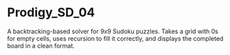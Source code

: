 # Prodigy_SD_04
A backtracking-based solver for 9x9 Sudoku puzzles. Takes a grid with 0s for empty cells, uses recursion to fill it correctly, and displays the completed board in a clean format.
